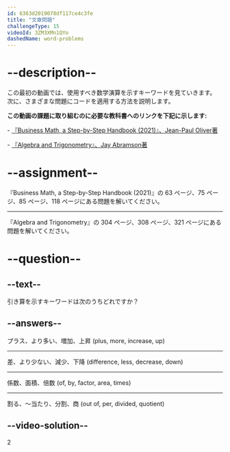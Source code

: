 ```yaml
---
id: 6363d2019078df117ce4c3fe
title: "文章問題"
challengeType: 15
videoId: 3ZM3XMn1QYo
dashedName: word-problems
---
```


# --description--

この最初の動画では、使用すべき数学演算を示すキーワードを見ていきます。 次に、さまざまな問題にコードを適用する方法を説明します。

**この動画の課題に取り組むのに必要な教科書へのリンクを下記に示します:**

\- <a href="https://lyryx.com/subjects/business/business-mathematics/" target="_blank" rel="noopener noreferrer nofollow">『Business Math, a Step-by-Step Handbook (2021)』、Jean-Paul Oliver著</a>

\- <a href="https://openstax.org/details/books/algebra-and-trigonometry" target="_blank" rel="noopener noreferrer nofollow">『Algebra and Trigonometry』、Jay Abramson著</a>

# --assignment--

『Business Math, a Step-by-Step Handbook (2021)』の 63 ページ、75 ページ、85 ページ、118 ページにある問題を解いてください。

---

『Algebra and Trigonometry』の 304 ページ、308 ページ、321 ページにある問題を解いてください。

# --question--

## --text--

引き算を示すキーワードは次のうちどれですか？

## --answers--

プラス、より多い、増加、上昇 (plus, more, increase, up)

---

差、より少ない、減少、下降 (difference, less, decrease, down)

---

係数、面積、倍数 (of, by, factor, area, times)

---

割る、～当たり、分割、商 (out of, per, divided, quotient)

## --video-solution--

2

